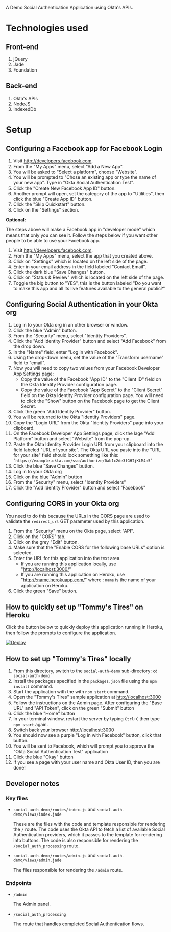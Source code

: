 A Demo Social Authentication Application using Okta's APIs.

# Technologies used

## Front-end

1.  jQuery
2.  Jade
3.  Foundation

## Back-end

1.  Okta's APIs
2.  NodeJS
3.  IndexedDb

# Setup

## Configuring a Facebook app for Facebook Login

1.  Visit <http://developers.facebook.com>.
2.  From the "My Apps" menu, select "Add a New App".
3.  You will be asked to "Select a platform", choose "Website".
4.  You will be prompted to "Chose an existing app or type the name
    of your new app". Type in "Okta Social Authentication Test".
5.  Click the "Create New Facebook App ID" button.
6.  Another prompt will open, set the category of the app to
    "Utilities", then click the blue "Create App ID" button.
7.  Click the "Skip Quickstart" button.
8.  Click on the "Settings" section.

**Optional:**

The steps above will make a Facebook app in "developer mode" which
means that only you can see it. Follow the steps below if you want
other people to be able to use your Facebook app.

1.  Visit <http://developers.facebook.com>.
2.  From the "My Apps" menu, select the app that you created above.
3.  Click on "Settings" which is located on the left side of the page.
4.  Enter in your email address in the field labeled "Contact Email".
5.  Click the dark blue "Save Changes" button.
6.  Click on "Status & Review" which is located on the left side of
    the page.
7.  Toggle the big button to "YES", this is the button labeled "Do
    you want to make this app and all its live features available
    to the general public?"

## Configuring Social Authentication in your Okta org

1.  Log in to your Okta org in an other browser or window.
2.  Click the blue "Admin" button.
3.  From the "Security" menu, select "Identity Providers".
4.  Click the "Add Identity Provider" button and select "Add
    Facebook" from the drop down.
5.  In the "Name" field, enter "Log in with Facebook".
6.  Using the drop-down menu, set the value of the "Transform username" field to "email".
7.  Now you will need to copy two values from your Facebook
    Developer App Settings page:
    -   Copy the value of the Facebook "App ID" to the "Client ID"
        field on the Okta Identity Provider configuration page.
    -   Copy the value of the Facebook "App Secret" to the "Client Secret"
        field on the Okta Identity Provider configuration page. You
        will need to click the "Show" button on the Facebook page to
        get the Client Secret.
8.  Click the green "Add Identity Provider" button.
9.  You will be returned to the Okta "Identity Providers" page.
10. Copy the "Login URL" from the Okta "Identity Providers" page
    into your clipboard.
11. On the Facebook Developer App Settings page, click the lage "Add
    Platform" button and select "Website" from the pop-up.
12. Paste the Okta Identity Provider Login URL from your clipboard
    into the field labeled "URL of your site".
    The Okta URL you paste into the "URL for your site" field 
    should look something like this: 
    "`https://example.okta.com/sso/authorize/0ab1c2de3fGHIjKLM4n5`"
13. Click the blue "Save Changes" button.
14. Log in to your Okta org
15. Click on the blue "Admin" button
16. From the "Security" menu, select "Identity Providers"
17. Click the "Add Identity Provider" button and select "Facebook"

## Configuring CORS in your Okta org

You need to do this because the URLs in the CORS page are used to
validate the `redirect_url` GET parameter used by this application.

1.  From the "Security" menu on the Okta page, select "API".
2.  Click on the "CORS" tab.
3.  Click on the grey "Edit" button.
4.  Make sure that the "Enable CORS for the following base URLs"
    option is selected.
5.  Enter the URL for this application into the text area.
    -   If you are running this application locally, use "<http://localhost:3000/>"
    -   If you are running this application on Heroku, use
        "<http://:name.herokuapp.com/>" where `:name` is the
        name of your application on Heroku.
6.  Click the green "Save" button.

## How to quickly set up "Tommy's Tires" on Heroku

Click the button below to quickly deploy this application running
in Heroku, then follow the prompts to configure the application.

<a href="https://heroku.com/deploy?template=https%3A%2F%2Fgithub.com%2Fjpf%2Fokta-social-auth-demo-app">
  <img src="https://www.herokucdn.com/deploy/button.png" alt="Deploy">
</a>

## How to set up "Tommy's Tires" locally

1.  From this directory, switch to the `social-auth-demo` sub-directory: `cd social-auth-demo`
2.  Install the packages specified in the `packages.json` file using
    the `npm install` command.
3.  Start the application with the with `npm start` command.
4.  Open the "Tommy's Tires" sample application at <http://localhost:3000>
5.  Follow the instructions on the Admin page. After configuring the
    "Base URL" and "API Token", click on the green "Submit" button
6.  Click the blue "Home" button
7.  In your terminal window, restart the server by typing `Ctrl+C`
          then type `npm start` again.
8.  Switch back your browser <http://localhost:3000>
9.  You should now see a purple "Log in with Facebook" button, click
    that button.
10. You will be sent to Facebook, which will prompt you to approve
    the "Okta Social Authentication Test" application
11. Click the blue "Okay" button
12. If you see a page with your user name and Okta User ID, then you
    are done!

## Developer notes

### Key files

-   `social-auth-demo/routes/index.js` and `social-auth-demo/views/index.jade`
    
    These are the files with the code and template responsible for
    rendering the `/` route. The code uses the Okta API to fetch a list
    of available Social Authentication providers, which it passes to
    the template for rendering into buttons. The code is also
    responsible for rendering the `/social_auth_processing` route.
-   `social-auth-demo/routes/admin.js` and
    `social-auth-demo/views/admin.jade`
    
    The files responsible for rendering the `/admin` route.

### Endpoints

-   `/admin`
    
    The Admin panel.
-   `/social_auth_processing`
    
    The route that handles completed Social Authentication flows.